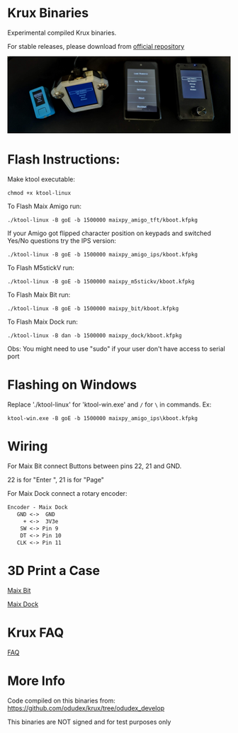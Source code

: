 # Krux Binaries
Experimental compiled Krux binaries.

For stable releases, please download from [official repository](https://github.com/selfcustody/krux/releases/latest)

![plot](./Images/all.jpeg)

# Flash Instructions:
Make ktool executable:
```
chmod +x ktool-linux 
```

To Flash Maix Amigo run:
```
./ktool-linux -B goE -b 1500000 maixpy_amigo_tft/kboot.kfpkg
```

If your Amigo got flipped character position on keypads and switched Yes/No questions try the IPS version:
```
./ktool-linux -B goE -b 1500000 maixpy_amigo_ips/kboot.kfpkg
```

To Flash M5stickV run:
```
./ktool-linux -B goE -b 1500000 maixpy_m5stickv/kboot.kfpkg
```

To Flash Maix Bit run:
```
./ktool-linux -B goE -b 1500000 maixpy_bit/kboot.kfpkg
```

To Flash Maix Dock run:
```
./ktool-linux -B dan -b 1500000 maixpy_dock/kboot.kfpkg
```

Obs: You might need to use "sudo" if your user don't have access to serial port

# Flashing on Windows

Replace './ktool-linux' for 'ktool-win.exe' and `/` for `\` in commands. Ex:
```
ktool-win.exe -B goE -b 1500000 maixpy_amigo_ips\kboot.kfpkg
```


# Wiring

For Maix Bit connect Buttons between pins 22, 21 and GND.

22 is for "Enter ", 21 is for "Page"

For Maix Dock connect a rotary encoder:

```
Encoder - Maix Dock
   GND <->  GND
     + <->  3V3e
    SW <-> Pin 9
    DT <-> Pin 10
   CLK <-> Pin 11
```

# 3D Print a Case

[Maix Bit](https://github.com/odudex/MaixBitCase)

[Maix Dock](https://github.com/odudex/DockEncoderCase)

# Krux FAQ

[FAQ](https://selfcustody.github.io/krux/faq/)

# More Info
Code compiled on this binaries from: https://github.com/odudex/krux/tree/odudex_develop

This binaries are NOT signed and for test purposes only
